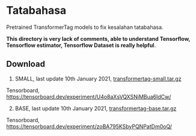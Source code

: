 # Tatabahasa

Pretrained TransformerTag models to fix kesalahan tatabahasa.

**This directory is very lack of comments, able to understand Tensorflow, Tensorflow estimator, Tensorflow Dataset is really helpful**.

## Download

1. SMALL, last update 10th January 2021, [transformertag-small.tar.gz](https://f000.backblazeb2.com/file/malaya-model/finetuned/transformertag-small.tar.gz)

Tensorboard, https://tensorboard.dev/experiment/U4o8aXsVQXSNjMBua6IdCw/

2. BASE, last update 10th January 2021, [transformertag-base.tar.gz](https://f000.backblazeb2.com/file/malaya-model/finetuned/transformertag-base.tar.gz)

Tensorboard, https://tensorboard.dev/experiment/zoBA795KSbyPQNPatDm0oQ/